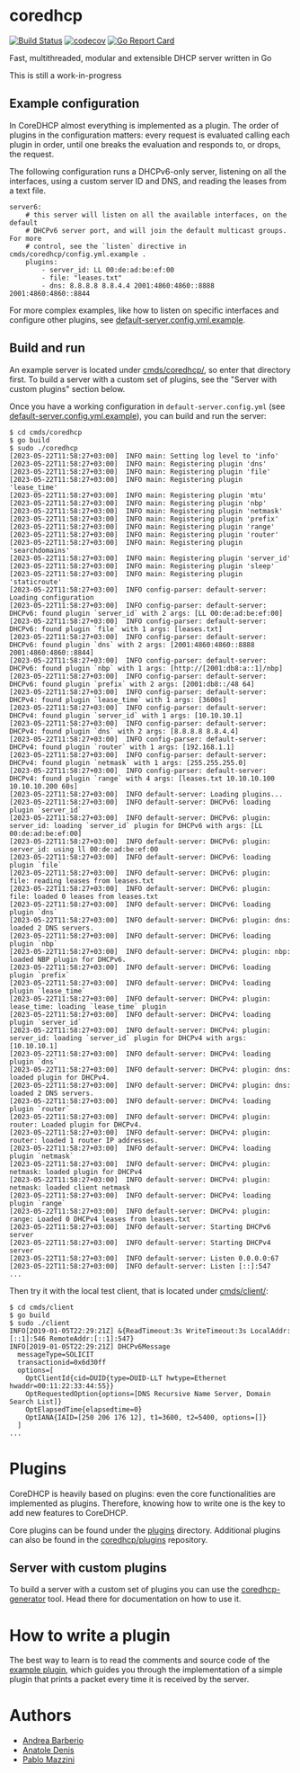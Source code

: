# coredhcp

[![Build Status](https://travis-ci.org/coredhcp/coredhcp.svg?branch=master)](https://travis-ci.org/coredhcp/coredhcp)
[![codecov](https://codecov.io/gh/coredhcp/coredhcp/branch/master/graph/badge.svg)](https://codecov.io/gh/coredhcp/coredhcp)
[![Go Report Card](https://goreportcard.com/badge/github.com/insei/coredhcp)](https://goreportcard.com/report/github.com/insei/coredhcp)

Fast, multithreaded, modular and extensible DHCP server written in Go

This is still a work-in-progress

## Example configuration

In CoreDHCP almost everything is implemented as a plugin. The order of plugins in the configuration matters: every request is evaluated calling each plugin in order, until one breaks the evaluation and responds to, or drops, the request.

The following configuration runs a DHCPv6-only server, listening on all the interfaces, using a custom server ID and DNS, and reading the leases from a text file.

```
server6:
    # this server will listen on all the available interfaces, on the default
    # DHCPv6 server port, and will join the default multicast groups. For more
    # control, see the `listen` directive in cmds/coredhcp/config.yml.example .
    plugins:
        - server_id: LL 00:de:ad:be:ef:00
        - file: "leases.txt"
        - dns: 8.8.8.8 8.8.4.4 2001:4860:4860::8888 2001:4860:4860::8844
```

For more complex examples, like how to listen on specific interfaces and
configure other plugins, see [default-server.config.yml.example](cmds/coredhcp/default-server.config.yml.example).

## Build and run

An example server is located under [cmds/coredhcp/](cmds/coredhcp/), so enter that
directory first. To build a server with a custom set of plugins, see the "Server
with custom plugins" section below.

Once you have a working configuration in `default-server.config.yml` (see [default-server.config.yml.example](cmds/coredhcp/default-server.config.yml.example)), you can build and run the server:
```
$ cd cmds/coredhcp
$ go build
$ sudo ./coredhcp
[2023-05-22T11:58:27+03:00]  INFO main: Setting log level to 'info'
[2023-05-22T11:58:27+03:00]  INFO main: Registering plugin 'dns'
[2023-05-22T11:58:27+03:00]  INFO main: Registering plugin 'file'
[2023-05-22T11:58:27+03:00]  INFO main: Registering plugin 'lease_time'
[2023-05-22T11:58:27+03:00]  INFO main: Registering plugin 'mtu'
[2023-05-22T11:58:27+03:00]  INFO main: Registering plugin 'nbp'
[2023-05-22T11:58:27+03:00]  INFO main: Registering plugin 'netmask'
[2023-05-22T11:58:27+03:00]  INFO main: Registering plugin 'prefix'
[2023-05-22T11:58:27+03:00]  INFO main: Registering plugin 'range'
[2023-05-22T11:58:27+03:00]  INFO main: Registering plugin 'router'
[2023-05-22T11:58:27+03:00]  INFO main: Registering plugin 'searchdomains'
[2023-05-22T11:58:27+03:00]  INFO main: Registering plugin 'server_id'
[2023-05-22T11:58:27+03:00]  INFO main: Registering plugin 'sleep'
[2023-05-22T11:58:27+03:00]  INFO main: Registering plugin 'staticroute'
[2023-05-22T11:58:27+03:00]  INFO config-parser: default-server: Loading configuration
[2023-05-22T11:58:27+03:00]  INFO config-parser: default-server: DHCPv6: found plugin `server_id` with 2 args: [LL 00:de:ad:be:ef:00]
[2023-05-22T11:58:27+03:00]  INFO config-parser: default-server: DHCPv6: found plugin `file` with 1 args: [leases.txt]
[2023-05-22T11:58:27+03:00]  INFO config-parser: default-server: DHCPv6: found plugin `dns` with 2 args: [2001:4860:4860::8888 2001:4860:4860::8844]
[2023-05-22T11:58:27+03:00]  INFO config-parser: default-server: DHCPv6: found plugin `nbp` with 1 args: [http://[2001:db8:a::1]/nbp]
[2023-05-22T11:58:27+03:00]  INFO config-parser: default-server: DHCPv6: found plugin `prefix` with 2 args: [2001:db8::/48 64]
[2023-05-22T11:58:27+03:00]  INFO config-parser: default-server: DHCPv4: found plugin `lease_time` with 1 args: [3600s]
[2023-05-22T11:58:27+03:00]  INFO config-parser: default-server: DHCPv4: found plugin `server_id` with 1 args: [10.10.10.1]
[2023-05-22T11:58:27+03:00]  INFO config-parser: default-server: DHCPv4: found plugin `dns` with 2 args: [8.8.8.8 8.8.4.4]
[2023-05-22T11:58:27+03:00]  INFO config-parser: default-server: DHCPv4: found plugin `router` with 1 args: [192.168.1.1]
[2023-05-22T11:58:27+03:00]  INFO config-parser: default-server: DHCPv4: found plugin `netmask` with 1 args: [255.255.255.0]
[2023-05-22T11:58:27+03:00]  INFO config-parser: default-server: DHCPv4: found plugin `range` with 4 args: [leases.txt 10.10.10.100 10.10.10.200 60s]
[2023-05-22T11:58:27+03:00]  INFO default-server: Loading plugins...
[2023-05-22T11:58:27+03:00]  INFO default-server: DHCPv6: loading plugin `server_id`
[2023-05-22T11:58:27+03:00]  INFO default-server: DHCPv6: plugin: server_id: loading `server_id` plugin for DHCPv6 with args: [LL 00:de:ad:be:ef:00]
[2023-05-22T11:58:27+03:00]  INFO default-server: DHCPv6: plugin: server_id: using ll 00:de:ad:be:ef:00
[2023-05-22T11:58:27+03:00]  INFO default-server: DHCPv6: loading plugin `file`
[2023-05-22T11:58:27+03:00]  INFO default-server: DHCPv6: plugin: file: reading leases from leases.txt
[2023-05-22T11:58:27+03:00]  INFO default-server: DHCPv6: plugin: file: loaded 0 leases from leases.txt
[2023-05-22T11:58:27+03:00]  INFO default-server: DHCPv6: loading plugin `dns`
[2023-05-22T11:58:27+03:00]  INFO default-server: DHCPv6: plugin: dns: loaded 2 DNS servers.
[2023-05-22T11:58:27+03:00]  INFO default-server: DHCPv6: loading plugin `nbp`
[2023-05-22T11:58:27+03:00]  INFO default-server: DHCPv4: plugin: nbp: loaded NBP plugin for DHCPv6.
[2023-05-22T11:58:27+03:00]  INFO default-server: DHCPv6: loading plugin `prefix`
[2023-05-22T11:58:27+03:00]  INFO default-server: DHCPv4: loading plugin `lease_time`
[2023-05-22T11:58:27+03:00]  INFO default-server: DHCPv4: plugin: lease_time: loading `lease_time` plugin
[2023-05-22T11:58:27+03:00]  INFO default-server: DHCPv4: loading plugin `server_id`
[2023-05-22T11:58:27+03:00]  INFO default-server: DHCPv4: plugin: server_id: loading `server_id` plugin for DHCPv4 with args: [10.10.10.1]
[2023-05-22T11:58:27+03:00]  INFO default-server: DHCPv4: loading plugin `dns`
[2023-05-22T11:58:27+03:00]  INFO default-server: DHCPv4: plugin: dns: loaded plugin for DHCPv4.
[2023-05-22T11:58:27+03:00]  INFO default-server: DHCPv4: plugin: dns: loaded 2 DNS servers.
[2023-05-22T11:58:27+03:00]  INFO default-server: DHCPv4: loading plugin `router`
[2023-05-22T11:58:27+03:00]  INFO default-server: DHCPv4: plugin: router: Loaded plugin for DHCPv4.
[2023-05-22T11:58:27+03:00]  INFO default-server: DHCPv4: plugin: router: loaded 1 router IP addresses.
[2023-05-22T11:58:27+03:00]  INFO default-server: DHCPv4: loading plugin `netmask`
[2023-05-22T11:58:27+03:00]  INFO default-server: DHCPv4: plugin: netmask: loaded plugin for DHCPv4
[2023-05-22T11:58:27+03:00]  INFO default-server: DHCPv4: plugin: netmask: loaded client netmask
[2023-05-22T11:58:27+03:00]  INFO default-server: DHCPv4: loading plugin `range`
[2023-05-22T11:58:27+03:00]  INFO default-server: DHCPv4: plugin: range: Loaded 0 DHCPv4 leases from leases.txt
[2023-05-22T11:58:27+03:00]  INFO default-server: Starting DHCPv6 server
[2023-05-22T11:58:27+03:00]  INFO default-server: Starting DHCPv4 server
[2023-05-22T11:58:27+03:00]  INFO default-server: Listen 0.0.0.0:67
[2023-05-22T11:58:27+03:00]  INFO default-server: Listen [::]:547
...
```

Then try it with the local test client, that is located under
[cmds/client/](cmds/client):
```
$ cd cmds/client
$ go build
$ sudo ./client
INFO[2019-01-05T22:29:21Z] &{ReadTimeout:3s WriteTimeout:3s LocalAddr:[::1]:546 RemoteAddr:[::1]:547}
INFO[2019-01-05T22:29:21Z] DHCPv6Message
  messageType=SOLICIT
  transactionid=0x6d30ff
  options=[
    OptClientId{cid=DUID{type=DUID-LLT hwtype=Ethernet hwaddr=00:11:22:33:44:55}}
    OptRequestedOption{options=[DNS Recursive Name Server, Domain Search List]}
    OptElapsedTime{elapsedtime=0}
    OptIANA{IAID=[250 206 176 12], t1=3600, t2=5400, options=[]}
  ]
...
```

# Plugins

CoreDHCP is heavily based on plugins: even the core functionalities are
implemented as plugins. Therefore, knowing how to write one is the key to add
new features to CoreDHCP.

Core plugins can be found under the [plugins](/plugins/) directory. Additional
plugins can also be found in the
[coredhcp/plugins](https://github.com/insei/plugins) repository.

## Server with custom plugins

To build a server with a custom set of plugins you can use the
[coredhcp-generator](/cmds/coredhcp-generator/) tool. Head there for
documentation on how to use it.

# How to write a plugin

The best way to learn is to read the comments and source code of the
[example plugin](plugins/example/), which guides you through the implementation
of a simple plugin that prints a packet every time it is received by the server.


# Authors

* [Andrea Barberio](https://github.com/insomniacslk)
* [Anatole Denis](https://github.com/natolumin)
* [Pablo Mazzini](https://github.com/pmazzini)
